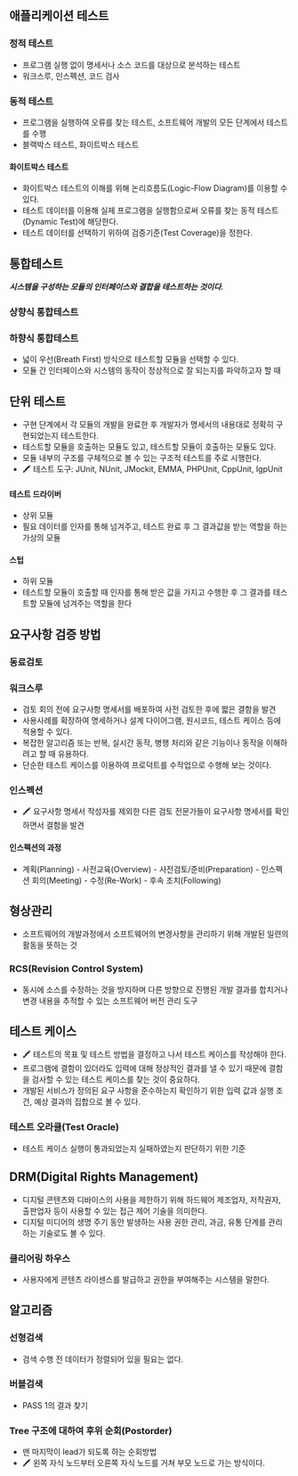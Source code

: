 ## 애플리케이션 테스트
### 정적 테스트
+ 프로그램 실행 없이 명세서나 소스 코드를 대상으로 분석하는 테스트
+ 워크스루, 인스펙션, 코드 검사
### 동적 테스트
+ 프로그램을 실행하여 오류를 찾는 테스트, 소프트웨어 개발의 모든 단계에서 테스트를 수행
+ 블랙박스 테스트, 화이트박스 테스트
#### 화이트박스 테스트
+ 화이트박스 테스트의 이해를 위해 논리흐름도(Logic-Flow Diagram)를 이용할 수 있다.
+ 테스트 데이터를 이용해 실제 프로그램을 실행함으로써 오류를 찾는 동적 테스트(Dynamic Test)에 해당한다.
+ 테스트 데이터를 선택하기 위하여 검증기준(Test Coverage)을 정한다.

## 통합테스트
***시스템을 구성하는 모듈의 인터페이스와 결합을 테스트하는 것이다.***
### 상향식 통합테스트
### 하향식 통합테스트
+ 넓이 우선(Breath First) 방식으로 테스트할 모듈을 선택할 수 있다.
+ 모듈 간 인터페이스와 시스템의 동작이 정상적으로 잘 되는지를 파악하고자 할 때


## 단위 테스트
+ 구현 단계에서 각 모듈의 개발을 완료한 후 개발자가 명세서의 내용대로 정확히 구현되었는지 테스트한다.
+ 테스트할 모듈을 호출하는 모듈도 있고, 테스트할 모듈이 호출하는 모듈도 있다.
+ 모듈 내부의 구조를 구체적으로 볼 수 있는 구조적 테스트를 주로 시행한다.
+ 🖍 테스트 도구: JUnit, NUnit, JMockit, EMMA, PHPUnit, CppUnit, IgpUnit
#### 테스트 드라이버
+ 상위 모듈
+ 필요 데이터를 인자를 통해 넘겨주고, 테스트 완료 후 그 결과값을 받는 역할을 하는 가상의 모듈
#### 스텁
+ 하위 모듈
+ 테스트할 모듈이 호출할 때 인자를 통해 받은 값을 가지고 수행한 후 그 결과를 테스트할 모듈에 넘겨주는 역할을 한다


## 요구사항 검증 방법
### 동료검토
### 워크스루
+ 검토 회의 전에 요구사항 명세서를 배포하여 사전 검토한 후에 짧은 결함을 발견
+ 사용사례를 확장하여 명세하거나 설계 다이어그램, 원시코드, 테스트 케이스 등에 적용할 수 있다. 
+ 복잡한 알고리즘 또는 반복, 실시간 동작, 병행 처리와 같은 기능이나 동작을 이해하려고 할 때 유용하다. 
+ 단순한 테스트 케이스를 이용하여 프로덕트를 수작업으로 수행해 보는 것이다.
### 인스펙션
+ 🖍 요구사항 명세서 작성자를 제외한 다른 검토 전문가들이 요구사항 명세서를 확인하면서 결함을 발견
#### 인스펙션의 과정
+ 계획(Planning) - 사전교육(Overview) - 사전검토/준비(Preparation) - 인스펙션 회의(Meeting) - 수정(Re-Work) - 후속 조치(Following)


## 형상관리
+ 소프트웨어의 개발과정에서 소프트웨어의 변경사항을 관리하기 위해 개발된 일련의 활동을 뜻하는 것
### RCS(Revision Control System)
+ 동시에 소스를 수정하는 것을 방지하며 다른 방향으로 진행된 개발 결과를 합치거나 변경 내용을 추적할 수 있는 소프트웨어 버전 관리 도구


## 테스트 케이스
+ 🖍 테스트의 목표 및 테스트 방법을 결정하고 나서 테스트 케이스를 작성해야 한다. 
+ 프로그램에 결함이 있더라도 입력에 대해 정상적인 결과를 낼 수 있기 때문에 결함을 검사할 수 있는 테스트 케이스를 찾는 것이 중요하다. 
+ 개발된 서비스가 정의된 요구 사항을 준수하는지 확인하기 위한 입력 값과 실행 조건, 예상 결과의 집합으로 볼 수 있다.
### 테스트 오라클(Test Oracle)
+ 테스트 케이스 실행이 통과되었는지 실패하였는지 판단하기 위한 기준


## DRM(Digital Rights Management)
+ 디지털 콘텐츠와 디바이스의 사용을 제한하기 위해 하드웨어 제조업자, 저작권자, 출판업자 등이 사용할 수 있는 접근 제어 기술을 의미한다.
+ 디지털 미디어의 생명 주기 동안 발생하는 사용 권한 관리, 과금, 유통 단계를 관리하는 기술로도 볼 수 있다.
### 클리어링 하우스
+ 사용자에게 콘텐츠 라이센스를 발급하고 권한을 부여해주는 시스템을 말한다.


## 알고리즘
### 선형검색
+ 검색 수행 전 데이터가 정렬되어 있을 필요는 없다.
### 버블검색
+ PASS 1의 결과 찾기
### Tree 구조에 대하여 후위 순회(Postorder)
+ 맨 마지막이 lead가 되도록 하는 순회방법
+ 🖍 왼쪽 자식 노드부터 오른쪽 자식 노드를 거쳐 부모 노드로 가는 방식이다.



